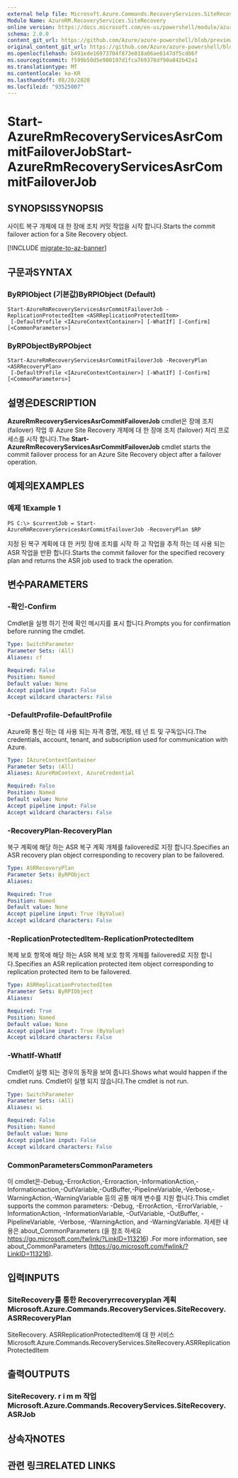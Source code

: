 ```yaml
---
external help file: Microsoft.Azure.Commands.RecoveryServices.SiteRecovery.dll-Help.xml
Module Name: AzureRM.RecoveryServices.SiteRecovery
online version: https://docs.microsoft.com/en-us/powershell/module/azurerm.recoveryservices.siterecovery/start-azurermrecoveryservicesasrcommitfailoverjob
schema: 2.0.0
content_git_url: https://github.com/Azure/azure-powershell/blob/preview/src/ResourceManager/RecoveryServices.SiteRecovery/Commands.RecoveryServices.SiteRecovery/help/Start-AzureRmRecoveryServicesAsrCommitFailoverJob.md
original_content_git_url: https://github.com/Azure/azure-powershell/blob/preview/src/ResourceManager/RecoveryServices.SiteRecovery/Commands.RecoveryServices.SiteRecovery/help/Start-AzureRmRecoveryServicesAsrCommitFailoverJob.md
ms.openlocfilehash: b491ede16973704f873e018a06ae6147df5cd06f
ms.sourcegitcommit: f599b50d5e980197d1fca769378df90a842b42a1
ms.translationtype: MT
ms.contentlocale: ko-KR
ms.lasthandoff: 08/20/2020
ms.locfileid: "93525007"
---
```

# <span data-ttu-id="f2edb-101">Start-AzureRmRecoveryServicesAsrCommitFailoverJob</span><span class="sxs-lookup"><span data-stu-id="f2edb-101">Start-AzureRmRecoveryServicesAsrCommitFailoverJob</span></span>

## <span data-ttu-id="f2edb-102">SYNOPSIS</span><span class="sxs-lookup"><span data-stu-id="f2edb-102">SYNOPSIS</span></span>
<span data-ttu-id="f2edb-103">사이트 복구 개체에 대 한 장애 조치 커밋 작업을 시작 합니다.</span><span class="sxs-lookup"><span data-stu-id="f2edb-103">Starts the commit failover action for a Site Recovery object.</span></span>

[!INCLUDE [migrate-to-az-banner](../../includes/migrate-to-az-banner.md)]

## <span data-ttu-id="f2edb-104">구문과</span><span class="sxs-lookup"><span data-stu-id="f2edb-104">SYNTAX</span></span>

### <span data-ttu-id="f2edb-105">ByRPIObject (기본값)</span><span class="sxs-lookup"><span data-stu-id="f2edb-105">ByRPIObject (Default)</span></span>
```
Start-AzureRmRecoveryServicesAsrCommitFailoverJob -ReplicationProtectedItem <ASRReplicationProtectedItem>
 [-DefaultProfile <IAzureContextContainer>] [-WhatIf] [-Confirm] [<CommonParameters>]
```

### <span data-ttu-id="f2edb-106">ByRPObject</span><span class="sxs-lookup"><span data-stu-id="f2edb-106">ByRPObject</span></span>
```
Start-AzureRmRecoveryServicesAsrCommitFailoverJob -RecoveryPlan <ASRRecoveryPlan>
 [-DefaultProfile <IAzureContextContainer>] [-WhatIf] [-Confirm] [<CommonParameters>]
```

## <span data-ttu-id="f2edb-107">설명은</span><span class="sxs-lookup"><span data-stu-id="f2edb-107">DESCRIPTION</span></span>
<span data-ttu-id="f2edb-108">**AzureRmRecoveryServicesAsrCommitFailoverJob** cmdlet은 장애 조치 (failover) 작업 후 Azure Site Recovery 개체에 대 한 장애 조치 (failover) 처리 프로세스를 시작 합니다.</span><span class="sxs-lookup"><span data-stu-id="f2edb-108">The **Start-AzureRmRecoveryServicesAsrCommitFailoverJob** cmdlet starts the commit failover process for an Azure Site Recovery object after a failover operation.</span></span>

## <span data-ttu-id="f2edb-109">예제의</span><span class="sxs-lookup"><span data-stu-id="f2edb-109">EXAMPLES</span></span>

### <span data-ttu-id="f2edb-110">예제 1</span><span class="sxs-lookup"><span data-stu-id="f2edb-110">Example 1</span></span>
```
PS C:\> $currentJob = Start-AzureRmRecoveryServicesAsrCommitFailoverJob -RecoveryPlan $RP
```

<span data-ttu-id="f2edb-111">지정 된 복구 계획에 대 한 커밋 장애 조치를 시작 하 고 작업을 추적 하는 데 사용 되는 ASR 작업을 반환 합니다.</span><span class="sxs-lookup"><span data-stu-id="f2edb-111">Starts the commit failover for the specified recovery plan and returns the ASR job used to track the operation.</span></span>

## <span data-ttu-id="f2edb-112">변수</span><span class="sxs-lookup"><span data-stu-id="f2edb-112">PARAMETERS</span></span>

### <span data-ttu-id="f2edb-113">-확인</span><span class="sxs-lookup"><span data-stu-id="f2edb-113">-Confirm</span></span>
<span data-ttu-id="f2edb-114">Cmdlet을 실행 하기 전에 확인 메시지를 표시 합니다.</span><span class="sxs-lookup"><span data-stu-id="f2edb-114">Prompts you for confirmation before running the cmdlet.</span></span>

```yaml
Type: SwitchParameter
Parameter Sets: (All)
Aliases: cf

Required: False
Position: Named
Default value: None
Accept pipeline input: False
Accept wildcard characters: False
```

### <span data-ttu-id="f2edb-115">-DefaultProfile</span><span class="sxs-lookup"><span data-stu-id="f2edb-115">-DefaultProfile</span></span>
<span data-ttu-id="f2edb-116">Azure와 통신 하는 데 사용 되는 자격 증명, 계정, 테 넌 트 및 구독입니다.</span><span class="sxs-lookup"><span data-stu-id="f2edb-116">The credentials, account, tenant, and subscription used for communication with Azure.</span></span>
```yaml
Type: IAzureContextContainer
Parameter Sets: (All)
Aliases: AzureRmContext, AzureCredential

Required: False
Position: Named
Default value: None
Accept pipeline input: False
Accept wildcard characters: False
```

### <span data-ttu-id="f2edb-117">-RecoveryPlan</span><span class="sxs-lookup"><span data-stu-id="f2edb-117">-RecoveryPlan</span></span>
<span data-ttu-id="f2edb-118">복구 계획에 해당 하는 ASR 복구 계획 개체를 failovered로 지정 합니다.</span><span class="sxs-lookup"><span data-stu-id="f2edb-118">Specifies an ASR recovery plan object corresponding to recovery plan to be failovered.</span></span>

```yaml
Type: ASRRecoveryPlan
Parameter Sets: ByRPObject
Aliases:

Required: True
Position: Named
Default value: None
Accept pipeline input: True (ByValue)
Accept wildcard characters: False
```

### <span data-ttu-id="f2edb-119">-ReplicationProtectedItem</span><span class="sxs-lookup"><span data-stu-id="f2edb-119">-ReplicationProtectedItem</span></span>
<span data-ttu-id="f2edb-120">복제 보호 항목에 해당 하는 ASR 복제 보호 항목 개체를 failovered로 지정 합니다.</span><span class="sxs-lookup"><span data-stu-id="f2edb-120">Specifies an ASR replication protected item object corresponding to replication protected item  to be failovered.</span></span>

```yaml
Type: ASRReplicationProtectedItem
Parameter Sets: ByRPIObject
Aliases:

Required: True
Position: Named
Default value: None
Accept pipeline input: True (ByValue)
Accept wildcard characters: False
```

### <span data-ttu-id="f2edb-121">-WhatIf</span><span class="sxs-lookup"><span data-stu-id="f2edb-121">-WhatIf</span></span>
<span data-ttu-id="f2edb-122">Cmdlet이 실행 되는 경우의 동작을 보여 줍니다.</span><span class="sxs-lookup"><span data-stu-id="f2edb-122">Shows what would happen if the cmdlet runs.</span></span> <span data-ttu-id="f2edb-123">Cmdlet이 실행 되지 않습니다.</span><span class="sxs-lookup"><span data-stu-id="f2edb-123">The cmdlet is not run.</span></span>

```yaml
Type: SwitchParameter
Parameter Sets: (All)
Aliases: wi

Required: False
Position: Named
Default value: None
Accept pipeline input: False
Accept wildcard characters: False
```

### <span data-ttu-id="f2edb-124">CommonParameters</span><span class="sxs-lookup"><span data-stu-id="f2edb-124">CommonParameters</span></span>
<span data-ttu-id="f2edb-125">이 cmdlet은-Debug,-ErrorAction,-Erroraction,-InformationAction,-Informationaction,-OutVariable,-OutBuffer,-PipelineVariable,-Verbose,-WarningAction,-WarningVariable 등의 공통 매개 변수를 지원 합니다.</span><span class="sxs-lookup"><span data-stu-id="f2edb-125">This cmdlet supports the common parameters: -Debug, -ErrorAction, -ErrorVariable, -InformationAction, -InformationVariable, -OutVariable, -OutBuffer, -PipelineVariable, -Verbose, -WarningAction, and -WarningVariable.</span></span> <span data-ttu-id="f2edb-126">자세한 내용은 about_CommonParameters (을 참조 하세요 https://go.microsoft.com/fwlink/?LinkID=113216) .</span><span class="sxs-lookup"><span data-stu-id="f2edb-126">For more information, see about_CommonParameters (https://go.microsoft.com/fwlink/?LinkID=113216).</span></span>

## <span data-ttu-id="f2edb-127">입력</span><span class="sxs-lookup"><span data-stu-id="f2edb-127">INPUTS</span></span>

### <span data-ttu-id="f2edb-128">SiteRecovery를 통한 Recoveryrrecoveryplan 계획</span><span class="sxs-lookup"><span data-stu-id="f2edb-128">Microsoft.Azure.Commands.RecoveryServices.SiteRecovery.ASRRecoveryPlan</span></span>
<span data-ttu-id="f2edb-129">SiteRecovery. ASRReplicationProtectedItem에 대 한 서비스</span><span class="sxs-lookup"><span data-stu-id="f2edb-129">Microsoft.Azure.Commands.RecoveryServices.SiteRecovery.ASRReplicationProtectedItem</span></span>

## <span data-ttu-id="f2edb-130">출력</span><span class="sxs-lookup"><span data-stu-id="f2edb-130">OUTPUTS</span></span>

### <span data-ttu-id="f2edb-131">SiteRecovery. r i m m 작업</span><span class="sxs-lookup"><span data-stu-id="f2edb-131">Microsoft.Azure.Commands.RecoveryServices.SiteRecovery.ASRJob</span></span>

## <span data-ttu-id="f2edb-132">상속자</span><span class="sxs-lookup"><span data-stu-id="f2edb-132">NOTES</span></span>

## <span data-ttu-id="f2edb-133">관련 링크</span><span class="sxs-lookup"><span data-stu-id="f2edb-133">RELATED LINKS</span></span>
